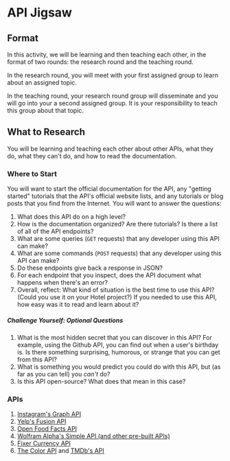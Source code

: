 # API Jigsaw

## Format

In this activity, we will be learning and then teaching each other, in the format of two rounds: the research round and the teaching round.

In the research round, you will meet with your first assigned group to learn about an assigned topic.

In the teaching round, your research round group will disseminate and you will go into your a second assigned group. It is your responsibility to teach this group about that topic.

## What to Research

You will be learning and teaching each other about other APIs, what they do, what they can't do, and how to read the documentation.

### Where to Start

You will want to start the official documentation for the API, any "getting started" tutorials that the API's official website lists, and any tutorials or blog posts that you find from the Internet. You will want to answer the questions:

1. What does this API do on a high level?
1. How is the documentation organized? Are there tutorials? Is there a list of all of the API endpoints?
1. What are some queries (`GET` requests) that any developer using this API can make?
1. What are some commands (`POST` requests) that any developer using this API can make?
1. Do these endpoints give back a response in JSON?
1. For each endpoint that you inspect, does the API document what happens when there's an error?
1. Overall, reflect: What kind of situation is the best time to use this API? (Could you use it on your Hotel project?) If you needed to use this API, how easy was it to read and learn about it?

##### Challenge Yourself: Optional Questions

1. What is the most hidden secret that you can discover in this API? For example, using the Github API, you can find out when a user's birthday is. Is there something surprising, humorous, or strange that you can get from this API?
1. What is something you would predict you could do with this API, but (as far as you can tell) you _can't_ do?
1. Is this API open-source? What does that mean in this case?

### APIs

1. [Instagram's Graph API](https://developers.facebook.com/products/instagram/)
1. [Yelp's Fusion API](https://www.yelp.com/fusion)
1. [Open Food Facts API](https://documenter.getpostman.com/view/8470508/SVtN3Wzy#about)
1. [Wolfram Alpha's Simple API (and other pre-built APIs)](http://products.wolframalpha.com/api/)
1. [Fixer Currency API](https://fixer.io/documentation)
1. [The Color API](https://www.thecolorapi.com) and [TMDb's API](https://www.themoviedb.org/documentation/api)

<!-- Good simple backup API 
1. [OpenWeather's API](https://openweathermap.org/api) 
-->
<!--1. [Open Bank Project](https://www.openbankproject.com)'s API (Direct link to their [API Explorer here](https://apiexplorer.openbankproject.com/)) (Note from the Instructors: This is the weirdest API to read because it relies a lot of domain knowledge about banking. Work on finding an answer, not necessarily a correct answer. 🙂) -->
